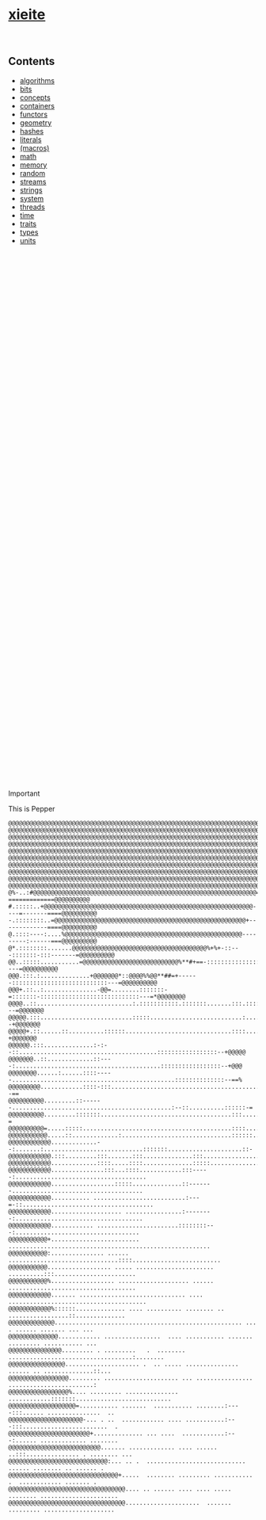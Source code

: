 # [xieite](https://github.com/Eczbek/xieite#readme)

&nbsp;

## Contents
- [algorithms](./algorithms.md)
- [bits](./bits.md)
- [concepts](./concepts.md)
- [containers](./containers.md)
- [functors](./functors.md)
- [geometry](./geometry.md)
- [hashes](./hashes.md)
- [literals](./literals.md)
- [\(macros\)](./macros.md)
- [math](./math.md)
- [memory](./memory.md)
- [random](./random.md)
- [streams](./streams.md)
- [strings](./strings.md)
- [system](./system.md)
- [threads](./threads.md)
- [time](./time.md)
- [traits](./traits.md)
- [types](./types.md)
- [units](./units.md)

&nbsp;

&nbsp;

&nbsp;

&nbsp;

&nbsp;

&nbsp;

&nbsp;

&nbsp;

&nbsp;

&nbsp;

&nbsp;

&nbsp;

&nbsp;

&nbsp;

&nbsp;

&nbsp;

&nbsp;

&nbsp;

&nbsp;

&nbsp;

&nbsp;

&nbsp;

&nbsp;

&nbsp;

&nbsp;

&nbsp;

&nbsp;

&nbsp;

&nbsp;

&nbsp;

&nbsp;

&nbsp;

&nbsp;

&nbsp;

&nbsp;

> [!IMPORTANT]
> This is Pepper
> ```
> @@@@@@@@@@@@@@@@@@@@@@@@@@@@@@@@@@@@@@@@@@@@@@@@@@@@@@@@@@@@@@@@@@@@@@@@@@@@@@@@@@@@@%@@@@@@@@@
> @@@@@@@@@@@@@@@@@@@@@@@@@@@@@@@@@@@@@@@@@@@@@@@@@@@@@@@@@@@@@@@@@@@@@@@@@@@@@@@@@@@##%@@@@@@@@@
> @@@@@@@@@@@@@@@@@@@@@@@@@@@@@@@@@@@@@@@@@@@@@@@@@@@@@@@@@@@@@@@@@@@@@@@@@@@@@@@@@@###@@@@@@@@@@
> @@@@@@@@@@@@@@@@@@@@@@@@@@@@@@@@@@@@@@@@@@@@@@@@@@@@@@@@@@@@@@@@@@@@@@@@@@@@@@@@@***#@@@@@@@@@@
> @@@@@@@@@@@@@@@@@@@@@@@@@@@@@@@@@@@@@@@@@@@@@@@@@@@@@@@@@@@@@@@@@@@@@@@@@@@@@@@*++***@@@@@@@@@@
> @@@@@@@@@@@@@@@@@@@@@@@@@@@@@@@@@@@@@@@@@@@@@@@@@@@@@@@@@@@@@@@@@@@@@@@@@@@@@@+++++*#@@@@@@@@@@
> @@@@@@@@@@@@@@@@@@@@@@@@@@@@@@@@@@@@@@@@@@@@@@@@@@@@@@@@@@@@@@@@@@@@@@@@@@@@@====+++*@@@@@@@@@@
> @@@@@@@@@@@@@@@@@@@@@@@@@@@@@@@@@@@@@@@@@@@@@@@@@@@@@@@@@@@@@@@@@@@@@@@@@@@%=======+@@@@@@@@@@@
> @@@@@@@@@@@@@@@@@@@@@@@@@@@@@@@@@@@@@@@@@@@@@@@@@@@@@@@@@@@@@@@@@@@@@@@@@@==========+@@@@@@@@@@
> @@@@@@@@@@@@@@@@@@@@@@@@@@@@@@@@@@@@@@@@@@@@@@@@@@@@@@@@@@@@@@@@@@@@@@@@=============@@@@@@@@@@
> @%-..:#@@@@@@@@@@@@@@@@@@@@@@@@@@@@@@@@@@@@@@@@@@@@@@@@@@@@@@@@@@@@@@@=-=============@@@@@@@@@@
> #.:::::..+@@@@@@@@@@@@@@@@@@@@@@@@@@@@@@@@@@@@@@@@@@@@@@@@@@@@@@@@@@@----=-------====@@@@@@@@@@
> -.::::::::..=@@@@@@@@@@@@@@@@@@@@@@@@@@@@@@@@@@@@@@@@@@@@@@@@@@@@@@+-------------====@@@@@@@@@@
> @.::::----:....%@@@@@@@@@@@@@@@@@@@@@@@@@@@@@@@@@@@@@@@@@@@@@@@@@@---------:------===@@@@@@@@@@
> @*.::::::::.......@@@@@@@@@@@@@@@@@@@@@@@@@@@@@@@@@@@@@@%+%+-::---:::::::-:::-------=@@@@@@@@@@
> @@..:::::...........=@@@@@@@@@@@@@@@@@@@@@@@@@@@%**#+==-::::::::::::::::::::::::----=@@@@@@@@@@
> @@@.:::.:..............+@@@@@@@*::@@@@%%@@**##=+------:::::::::::::::::::::::::::---=@@@@@@@@@@
> @@@+.::..:...............-@@=........:::::::-=:::::::-::::::::::::::::::::::::::::---=*@@@@@@@@
> @@@@..::...........................:.:::::::::::.:::::::.......:::.:::::::::::::::::---=@@@@@@@
> @@@@@.:::..........................:::::..........................:....::::::::::::::--+@@@@@@@
> @@@@@+.::......::..........::::::..............................::::........:::::::::::-+@@@@@@@
> @@@@@@.:::..............:-:--::.......................................:::::::::::::::::--+@@@@@
> @@@@@@@..::.............::----:.........................................:::::::::::::::::--+@@@
> @@@@@@@@......:......::::-----..............................................::::::::::::::--==%
> @@@@@@@@@............::::-:::..........................................:::::.:......:::::::--==
> @@@@@@@@@@.........::------.............................................:--::..........::::::-=
> @@@@@@@@@@.........:::::::.....................................:::.......::::.............:::-=
> @@@@@@@@@@=.....:::::..........................................::::......:::..............::::=
> @@@@@@@@@@@.....::.............:...............................::::::....:................::::-
> @@@@@@@@@@@@.............--:.......:............................:::::::.....................::-
> @@@@@@@@@@@@.:::.........:::.......:::..............:::....................................::::
> @@@@@@@@@@@@.............::::.....::::..............:::::....................................::
> @@@@@@@@@@@@...............:::...::::............:::-----:.....................................
> @@@@@@@@@@@@..................:::::..............::-------.....................................
> @@@@@@@@@@@@........... ..........................:---=-::.....................................
> @@@@@@@@@@@@.................... ................:--------:....................................
> @@@@@@@@@@@@............ .......................::::::::---:...................................
> @@@@@@@@@@@+......................... .........................................................
> @@@@@@@@@@@:............... ...... ...............................::::.........................
> @@@@@@@@@@@.................. ..... ...................... ..........:::.......................
> @@@@@@@@@@@%.................. .................... ...... ....................................
> @@@@@@@@@@@@....... .............................. .... .......................................
> @@@@@@@@@@@@%::::::.............. .... .......... ........ .. .................::..............
> @@@@@@@@@@@@@..................................................... ... . ...... ....... ... ...
> @@@@@@@@@@@@@@............ ................  .... ........... ....... ......... ........... ...
> @@@@@@@@@@@@@@@......... . .........   .  ........ ...................................:........
> @@@@@@@@@@@@@@@@..................... .  .. ..... ............... ...... .. ..............::...
> @@@@@@@@@@@@@@@@@......... ..................... ... ................ ........................:
> @@@@@@@@@@@@@@@@@%.... ......... ............... ............:::::::...........................
> @@@@@@@@@@@@@@@@@@@=........... .......  ........... ........:----:::...... ...............  ..
> @@@@@@@@@@@@@@@@@@@@@-... . ..  ............ .... ...........:---:::........................  .
> @@@@@@@@@@@@@@@@@@@@@@@+.............. ... ....  ............:---:...... ............. ........
> @@@@@@@@@@@@@@@@@@@@@@@@@@....... ............. .... ...... ..:::............... . ........ ...
> @@@@@@@@@@@@@@@@@@@@@@@@@@@@:... .. .  ............................ ...... ........ .. ...... .
> @@@@@@@@@@@@@@@@@@@@@@@@@@@@@@@+.....  ........ ......... ........... .  ............ ....... .
> @@@@@@@@@@@@@@@@@@@@@@@@@@@@@@@@@.... .. ...... .... .... ..... ........ ......................
> @@@@@@@@@@@@@@@@@@@@@@@@@@@@@@@@@.....................  .......  ......... ....................
> ```
